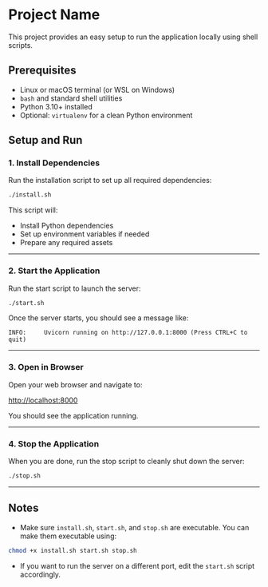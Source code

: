 
# Project Name

This project provides an easy setup to run the application locally using shell scripts.

## Prerequisites

- Linux or macOS terminal (or WSL on Windows)
- `bash` and standard shell utilities
- Python 3.10+ installed
- Optional: `virtualenv` for a clean Python environment



## Setup and Run

### 1. Install Dependencies

Run the installation script to set up all required dependencies:

```bash
./install.sh
````

This script will:

* Install Python dependencies
* Set up environment variables if needed
* Prepare any required assets

---

### 2. Start the Application

Run the start script to launch the server:

```bash
./start.sh
```

Once the server starts, you should see a message like:

```
INFO:     Uvicorn running on http://127.0.0.1:8000 (Press CTRL+C to quit)
```

---

### 3. Open in Browser

Open your web browser and navigate to:

[http://localhost:8000](http://localhost:8000)

You should see the application running.

---

### 4. Stop the Application

When you are done, run the stop script to cleanly shut down the server:

```bash
./stop.sh
```

---

## Notes

* Make sure `install.sh`, `start.sh`, and `stop.sh` are executable. You can make them executable using:

```bash
chmod +x install.sh start.sh stop.sh
```

* If you want to run the server on a different port, edit the `start.sh` script accordingly.



